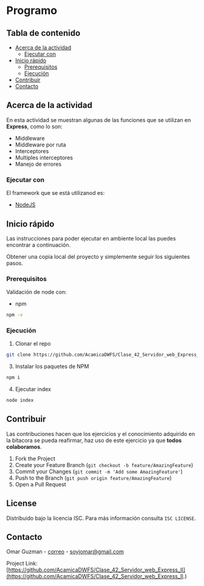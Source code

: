 # Programo

<!-- TABLE OF CONTENTS -->
## Tabla de contenido

* [Acerca de la actividad](#acerca-de-la-actividad)
  * [Ejecutar con](#ejecutar-con)
* [Inicio rápido](#inicio-rápido)
  * [Prerequisitos](#prerequisitos)
  * [Ejecución](#ejecución)
* [Contribuir](#contribuir)
* [Contacto](#contacto)



<!-- ABOUT THE PROJECT -->
## Acerca de la actividad

En esta actividad se muestran algunas de las funciones que se utilizan en **Express**, como lo son:
* Middleware
* Middleware por ruta
* Interceptores
* Multiples interceptores
* Manejo de errores


### Ejecutar con
El framework que se está utilizanod es:
* [NodeJS](https://nodejs.org/es/)



<!-- GETTING STARTED -->
## Inicio rápido 

Las instrucciones para poder ejecutar en ambiente local las puedes encontrar a continuación.

Obtener una copia local del proyecto y simplemente seguir los siguientes pasos.

### Prerequisitos

Validación de node con:
* npm
```sh
npm -v
```

### Ejecución

1. Clonar el repo
```sh
git clone https://github.com/AcamicaDWFS/Clase_42_Servidor_web_Express_II.git
```
3. Instalar los paquetes de NPM
```sh
npm i
```
4. Ejecutar index
```sh
node index
```

<!-- CONTRIBUTING -->
## Contribuir

Las contribuciones hacen que los ejercicios y el conocimiento adquirido en la bítacora se pueda reafirmar, haz uso de este ejercicio ya que **todos colaboramos**.

1. Fork the Project
2. Create your Feature Branch (`git checkout -b feature/AmazingFeature`)
3. Commit your Changes (`git commit -m 'Add some AmazingFeature'`)
4. Push to the Branch (`git push origin feature/AmazingFeature`)
5. Open a Pull Request



<!-- LICENSE -->
## License

Distribuido bajo la licencia ISC. Para más información consulta `ISC LICENSE`.



<!-- CONTACT -->
## Contacto

Omar Guzman - [correo](https://www.google.com/intl/es-419/gmail/about/) - soyjomar@gmail.com

Project Link: [https://github.com/AcamicaDWFS/Clase_42_Servidor_web_Express_II](https://github.com/AcamicaDWFS/Clase_42_Servidor_web_Express_II.)

